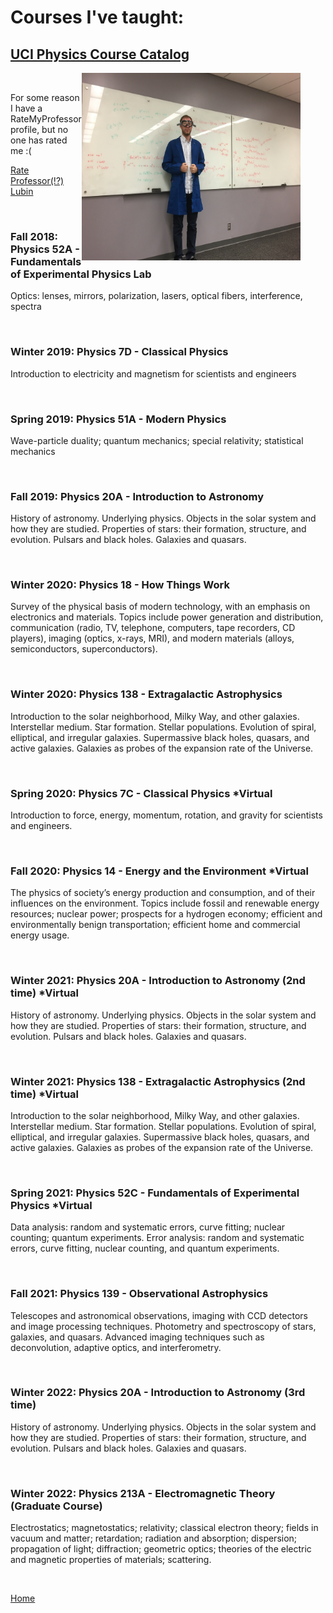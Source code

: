 # Courses I've taught:
## [UCI Physics Course Catalog](http://catalogue.uci.edu/allcourses/physics/)

<figure>
 <img align="right" src="./jackpic6.jpg" width="350" height="300"/>
</figure>

<br>

For some reason I have a RateMyProfessor profile, but no one has rated me :(

[Rate Professor(!?) Lubin](https://www.ratemyprofessors.com/ShowRatings.jsp?tid=2575647)

<br>

### Fall 2018: Physics 52A - Fundamentals of Experimental Physics Lab

Optics: lenses, mirrors, polarization, lasers, optical fibers, interference, spectra

<br>

### Winter 2019: Physics 7D - Classical Physics

Introduction to electricity and magnetism for scientists and engineers

<br>

### Spring 2019: Physics 51A -  Modern Physics

Wave-particle duality; quantum mechanics; special relativity; statistical mechanics

<br>

### Fall 2019: Physics 20A - Introduction to Astronomy

History of astronomy. Underlying physics. Objects in the solar system and how they are studied.
Properties of stars: their formation, structure, and evolution. Pulsars and black holes. Galaxies and quasars.

<br>

### Winter 2020: Physics 18 - How Things Work

Survey of the physical basis of modern technology, with an emphasis on electronics and materials. Topics include power generation and distribution, communication (radio, TV, telephone, computers, tape recorders, CD players), imaging (optics, x-rays, MRI), and modern materials (alloys, semiconductors, superconductors).

<br>

### Winter 2020: Physics 138 - Extragalactic Astrophysics

Introduction to the solar neighborhood, Milky Way, and other galaxies. Interstellar medium. Star formation. Stellar populations. Evolution of spiral, elliptical, and irregular galaxies. Supermassive black holes, quasars, and active galaxies. Galaxies as probes of the expansion rate of the Universe.

<br>

### Spring 2020: Physics 7C - Classical Physics &#42;Virtual

Introduction to force, energy, momentum, rotation, and gravity for scientists and engineers.

<br>

### Fall 2020: Physics 14 - Energy and the Environment &#42;Virtual

The physics of society’s energy production and consumption, and of their influences on the environment. Topics include fossil and renewable energy resources; nuclear power; prospects for a hydrogen economy; efficient and environmentally benign transportation; efficient home and commercial energy usage.

<br>

### Winter 2021: Physics 20A - Introduction to Astronomy (2nd time) &#42;Virtual

History of astronomy. Underlying physics. Objects in the solar system and how they are studied. Properties of stars: their formation, structure, and evolution. Pulsars and black holes. Galaxies and quasars.

<br>

### Winter 2021: Physics 138 - Extragalactic Astrophysics (2nd time) &#42;Virtual

Introduction to the solar neighborhood, Milky Way, and other galaxies. Interstellar medium. Star formation. Stellar populations. Evolution of spiral, elliptical, and irregular galaxies. Supermassive black holes, quasars, and active galaxies. Galaxies as probes of the expansion rate of the Universe.

<br>

### Spring 2021: Physics 52C - Fundamentals of Experimental Physics &#42;Virtual

Data analysis: random and systematic errors, curve fitting; nuclear counting; quantum experiments. Error analysis: random and systematic errors, curve fitting, nuclear counting, and quantum experiments.

<br>

### Fall 2021: Physics 139 - Observational Astrophysics

Telescopes and astronomical observations, imaging with CCD detectors and image processing techniques. Photometry and spectroscopy of stars, galaxies, and quasars. Advanced imaging techniques such as deconvolution, adaptive optics, and interferometry.

<br>

### Winter 2022: Physics 20A - Introduction to Astronomy (3rd time)

History of astronomy. Underlying physics. Objects in the solar system and how they are studied. Properties of stars: their formation, structure, and evolution. Pulsars and black holes. Galaxies and quasars.

<br>

### Winter 2022: Physics 213A - Electromagnetic Theory (Graduate Course)

Electrostatics; magnetostatics; relativity; classical electron theory; fields in vacuum and matter; retardation; radiation and absorption; dispersion; propagation of light; diffraction; geometric optics; theories of the electric and magnetic properties of materials; scattering.

<br>

[Home](./)
